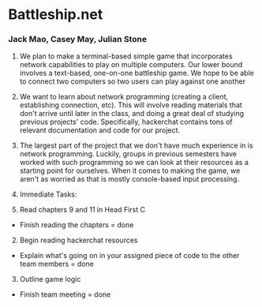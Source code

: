 # Battleship.net
### Jack Mao, Casey May, Julian Stone

1. We plan to make a terminal-based simple game that incorporates network capabilities to play on multiple computers. Our lower bound involves a text-based, one-on-one battleship game. We hope to be able to connect two computers so two users can play against one another

2. We want to learn about network programming (creating a client, establishing connection, etc). This will involve reading materials that don't arrive until later in the class, and doing a great deal of studying previous projects' code. Specifically, hackerchat contains tons of relevant documentation and code for our project.

3. The largest part of the project that we don't have much experience in is network programming. Luckily, groups in previous semesters have worked with such programming so we can look at their resources as a starting point for ourselves. When it comes to making the game, we aren't as worried as that is mostly console-based input processing.

4. Immediate Tasks:
  1. Read chapters 9 and 11 in Head First C
  * Finish reading the chapters = done
  2. Begin reading hackerchat resources
  * Explain what's going on in your assigned piece of code to the other team members = done
  3. Outline game logic
  * Finish team meeting = done
